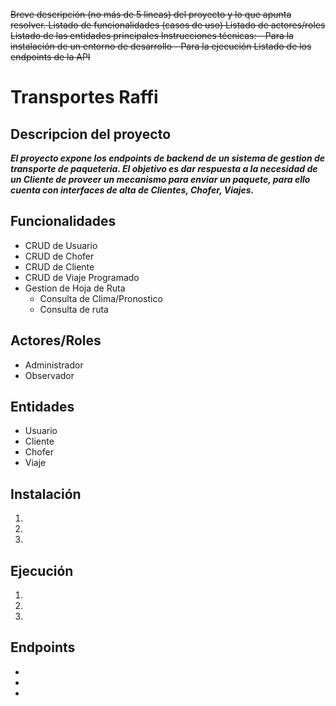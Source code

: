 ~~Breve descripción (no más de 5 lineas) del proyecto y lo que apunta resolver.
Listado de funcionalidades (casos de uso)
Listado de actores/roles 
Listado de las entidades principales
Instrucciones técnicas:
    - Para la instalación de un entorno de desarrollo
    - Para la ejecución
Listado de los endpoints de la API~~ 

# Transportes Raffi
## Descripcion del proyecto
***El proyecto expone los endpoints de backend de un sistema de gestion de transporte de paqueteria. 
El objetivo es dar respuesta a la necesidad de un Cliente de proveer un mecanismo para enviar un paquete, para ello cuenta con interfaces de alta de Clientes, Chofer, Viajes.***

## Funcionalidades
* CRUD de Usuario
* CRUD de Chofer
* CRUD de Cliente
* CRUD de Viaje Programado
* Gestion de Hoja de Ruta
  * Consulta de Clima/Pronostico
  * Consulta de ruta

## Actores/Roles
* Administrador
* Observador

## Entidades
* Usuario
* Cliente
* Chofer
* Viaje

## Instalación
1.
2.
3.


## Ejecución
1.
2.
3.

## Endpoints
*
*
*
